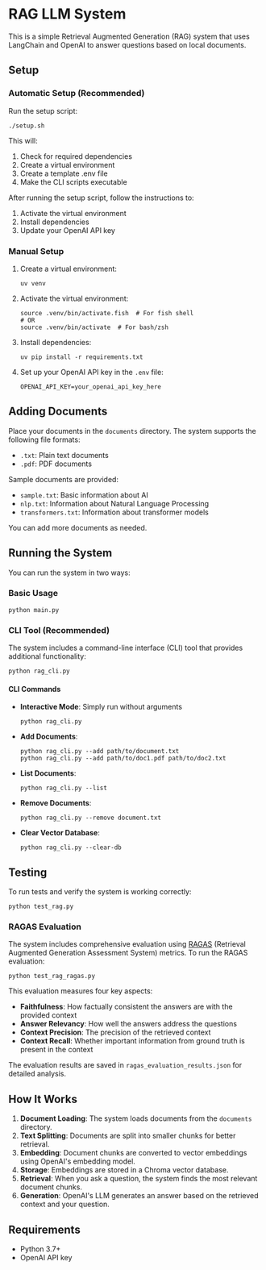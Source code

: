 # RAG LLM System

This is a simple Retrieval Augmented Generation (RAG) system that uses LangChain and OpenAI to answer questions based on local documents.

## Setup

### Automatic Setup (Recommended)

Run the setup script:
```
./setup.sh
```

This will:
1. Check for required dependencies
2. Create a virtual environment
3. Create a template .env file
4. Make the CLI scripts executable

After running the setup script, follow the instructions to:
1. Activate the virtual environment
2. Install dependencies
3. Update your OpenAI API key

### Manual Setup

1. Create a virtual environment:
   ```
   uv venv
   ```

2. Activate the virtual environment:
   ```
   source .venv/bin/activate.fish  # For fish shell
   # OR
   source .venv/bin/activate  # For bash/zsh
   ```

3. Install dependencies:
   ```
   uv pip install -r requirements.txt
   ```

4. Set up your OpenAI API key in the `.env` file:
   ```
   OPENAI_API_KEY=your_openai_api_key_here
   ```

## Adding Documents

Place your documents in the `documents` directory. The system supports the following file formats:
- `.txt`: Plain text documents
- `.pdf`: PDF documents

Sample documents are provided:
- `sample.txt`: Basic information about AI
- `nlp.txt`: Information about Natural Language Processing
- `transformers.txt`: Information about transformer models

You can add more documents as needed.

## Running the System

You can run the system in two ways:

### Basic Usage

```
python main.py
```

### CLI Tool (Recommended)

The system includes a command-line interface (CLI) tool that provides additional functionality:

```
python rag_cli.py
```

#### CLI Commands

- **Interactive Mode**: Simply run without arguments
  ```
  python rag_cli.py
  ```

- **Add Documents**:
  ```
  python rag_cli.py --add path/to/document.txt
  python rag_cli.py --add path/to/doc1.pdf path/to/doc2.txt
  ```

- **List Documents**:
  ```
  python rag_cli.py --list
  ```

- **Remove Documents**:
  ```
  python rag_cli.py --remove document.txt
  ```

- **Clear Vector Database**:
  ```
  python rag_cli.py --clear-db
  ```

## Testing

To run tests and verify the system is working correctly:
```
python test_rag.py
```

### RAGAS Evaluation

The system includes comprehensive evaluation using [RAGAS](https://docs.ragas.io/en/stable/) (Retrieval Augmented Generation Assessment System) metrics. To run the RAGAS evaluation:
```
python test_rag_ragas.py
```

This evaluation measures four key aspects:
- **Faithfulness**: How factually consistent the answers are with the provided context
- **Answer Relevancy**: How well the answers address the questions
- **Context Precision**: The precision of the retrieved context
- **Context Recall**: Whether important information from ground truth is present in the context

The evaluation results are saved in `ragas_evaluation_results.json` for detailed analysis.

## How It Works

1. **Document Loading**: The system loads documents from the `documents` directory.
2. **Text Splitting**: Documents are split into smaller chunks for better retrieval.
3. **Embedding**: Document chunks are converted to vector embeddings using OpenAI's embedding model.
4. **Storage**: Embeddings are stored in a Chroma vector database.
5. **Retrieval**: When you ask a question, the system finds the most relevant document chunks.
6. **Generation**: OpenAI's LLM generates an answer based on the retrieved context and your question.

## Requirements

- Python 3.7+
- OpenAI API key